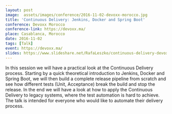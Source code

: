 ```yaml
---
layout: post
image:  assets/images/conference/2016-11-02-devoxx-morocco.jpg
title: 'Continuous Delivery: Jenkins, Docker and Spring Boot'
conference: Devoxx Morocco
conference-link: https://devoxx.ma/
place: Casablanca, Morocco
date: 2016-11-02
tags: [Talk]
event: https://devoxx.ma/
slides: https://www.slideshare.net/RafaLeszko/continuous-delivery-devoxx-morocco-2016
---
```


In this session we will have a practical look at the Continuous Delivery process. Starting by a quick theoretical introduction to Jenkins, Docker and Spring Boot, we will then build a complete release pipeline from scratch and see how different tests (Unit, Acceptance) break the build and stop the release. In the end we will have a look at how to apply the Continuous Delivery to legacy systems, where the test automation is hard to achieve. The talk is intended for everyone who would like to automate their delivery process.